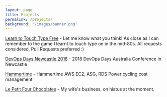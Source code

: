 ```yaml
---
layout: page
title: Projects
permalink: /projects/
background: '/images/banner.png'
---
```

[Learn to Touch Type Free][retro-touch-type] - Let me know what you think!
As close as I can remember to the game I learnt to touch type on in the mid-80s. All requests considered, Pull Requests preferred :)

[DevOps Days Newcastle 2018][devopsdaysnewy.org] - 2018 DevOps Days Australia Conference in Newcastle

[Hammertime][hammertime] - Hammertime AWS EC2, ASG, RDS Power cycling cost management

[Le Petit Four Chocolates][lpfchocolates] - My wife's business, on hiatus at the moment.


[retro-touch-type]: http://krutisfood.github.io/retro-touch-type/
[lpfchocolates]: http://lpfchocolates.com.au/
[devopsdaysnewy.org]: https://devopsdaysnewy.org/
[hammertime]: https://github.com/nib-health-funds/hammertime
